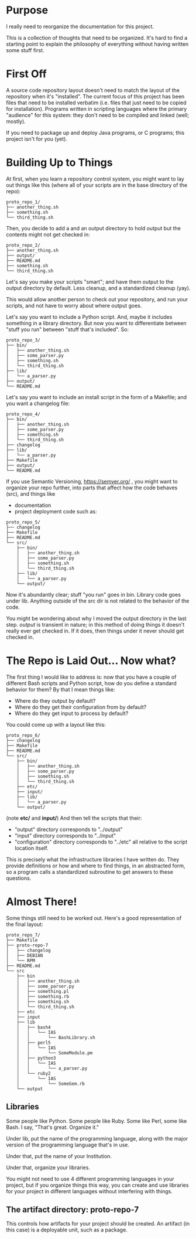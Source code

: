 # Purpose

I really need to reorganize the documentation for this project.

This is a collection of thoughts that need to be organized.  It's hard to find
a starting point to explain the philosophy of everything without having written
some stuff first.

# First Off

A source code repository layout doesn't need to match the layout of the
repository when it's "installed".  The current focus of this project has been
files that need to be installed verbatim (i.e. files that just need
to be copied for installation).  Programs written in scripting languages where
the primary "audience" for this system: they don't need to be compiled and
linked (well; mostly).

If you need to package up and deploy Java programs, or C programs; this project
isn't for you (yet).

# Building Up to Things

At first, when you learn a repository control system, you might want to lay
out things like this (where all of your scripts are in the base directory of the repo):
```
proto_repo_1/
├── another_thing.sh
├── something.sh
└── third_thing.sh
```
Then, you decide to add a and an output directory to hold output
but the contents might not get checked in:
```
proto_repo_2/
├── another_thing.sh
├── output/
├── README.md
├── something.sh
└── third_thing.sh
```

Let's say you make your scripts "smart"; and have them output to the output
directory by default.  Less cleanup, and a standardized cleanup (yay).

This would allow another person to check out your repository, and run
your scripts, and not have to worry about where output goes.

Let's say you want to include a Python script.  And, maybe it includes
something in a library directory.  But now you want to differentiate
between "stuff you run" between "stuff that's included".  So:

```
proto_repo_3/
├── bin/
│   ├── another_thing.sh
│   ├── some_parser.py
│   ├── something.sh
│   └── third_thing.sh
├── lib/
│   └── a_parser.py
├── output/
└── README.md
```

Let's say you want to include an install script in the form of a Makefile;
and you want a changelog file:

```
proto_repo_4/
├── bin/
│   ├── another_thing.sh
│   ├── some_parser.py
│   ├── something.sh
│   └── third_thing.sh
├── changelog
├── lib/
│   └── a_parser.py
├── Makefile
├── output/
└── README.md
```

If you use Semantic Versioning, https://semver.org/ , you might want to organize
 your repo further, into parts that affect how the code behaves (src), and
 things like
* documentation
* project deployment code
such as:

```
proto_repo_5/
├── changelog
├── Makefile
├── README.md
└── src/
    ├── bin/
    │   ├── another_thing.sh
    │   ├── some_parser.py
    │   ├── something.sh
    │   └── third_thing.sh
    ├── lib/
    │   └── a_parser.py
    └── output/
```

Now it's abundantly clear; stuff "you run" goes in bin.  Library code goes
under lib.  Anything outside of the src dir is not related to the behavior
of the code.

You might be wondering about why I moved the output directory in the last step.
*output* is transient in nature; in this method of doing things it doesn't
really ever get checked in.  If it does, then things under it never should
get checked in.

# The Repo is Laid Out... Now what?

The first thing I would like to address is: now that you have a couple
of different Bash scripts and Python script, how do you define a standard
behavior for them?  By that I mean things like:

* Where do they output by default?
* Where do they get their configuration from by default?
* Where do they get input to process by default?

You could come up with a layout like this:

```
proto_repo_6/
├── changelog
├── Makefile
├── README.md
└── src/
    ├── bin/
    │   ├── another_thing.sh
    │   ├── some_parser.py
    │   ├── something.sh
    │   └── third_thing.sh
    ├── etc/
    ├── input/
    ├── lib/
    │   └── a_parser.py
    └── output/
```
(note __etc/__ and __input/__)
And then tell the scripts that their:
* "output" directory corresponds to "../output"
* "input" directory corresponds to "../input"
* "configuration" directory corresponds to "../etc"
all relative to the script location itself.

This is precisely what the infrastructure libraries I have written do.
They provide definitions or how and where to find things, in an abstracted form,
 so a program calls a standardized subroutine to get answers to these questions.

# Almost There!

Some things still need to be worked out.  Here's a good representation of the
final layout:

```
proto_repo_7/
├── Makefile
├── proto-repo-7
│   ├── changelog
│   ├── DEBIAN
│   └── RPM
├── README.md
└── src
    ├── bin
    │   ├── another_thing.sh
    │   ├── some_parser.py
    │   ├── something.pl
    │   ├── something.rb
    │   ├── something.sh
    │   └── third_thing.sh
    ├── etc
    ├── input
    ├── lib
    │   ├── bash4
    │   │   └── IAS
    │   │       └── BashLibrary.sh
    │   ├── perl5
    │   │   └── IAS
    │   │       └── SomeModule.pm
    │   ├── python3
    │   │   └── IAS
    │   │       └── a_parser.py
    │   └── ruby2
    │       └── IAS
    │           └── SomeGem.rb
    └── output

```

## Libraries

Some people like Python.  Some people like Ruby.  Some like Perl, some like Bash.
I say, "That's great.  Organize it."

Under lib, put the name of the programming language, along with the major version
of the programming language that's in use.

Under that, put the name of your Institution.

Under that, organize your libraries.

You might not need to use 4 different programming languages in your project,
but if you organize things this way, you can create and use libraries for
your project in different languages without interfering with things.

## The artifact directory: proto-repo-7

This controls how artifacts for your project should be created.  An artifact
(in this case) is a deployable unit, such as a package.
